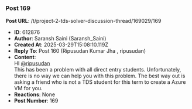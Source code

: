 ### Post 169
**Post URL**: /t/project-2-tds-solver-discussion-thread/169029/169
- **ID**: 612876
- **Author**: Saransh Saini (Saransh_Saini)
- **Created At**: 2025-03-29T15:08:10.119Z
- **Reply To**: Post 160 (Ripusudan Kumar Jha , ripusudan)
- **Content**:  
  HI <a class="mention" href="/u/ripusudan">@ripusudan</a><br>
This has been a problem with all direct entry students. Unfortunately, there is no way we can help you with this problem. The best way out is asking a friend who is not a TDS student for this term to create a Azure VM for you.
- **Reactions**: None
- **Post Number**: 169

